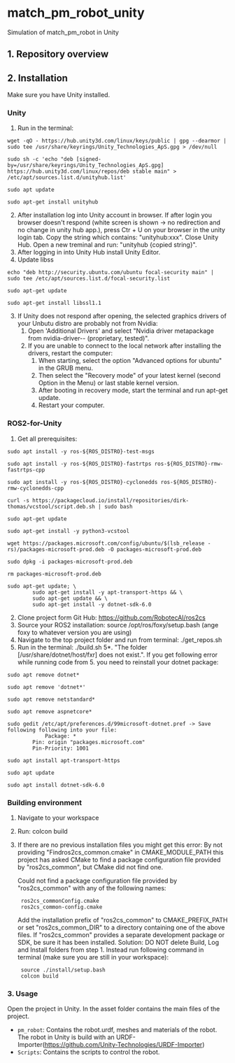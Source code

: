# match_pm_robot_unity
Simulation of match_pm_robot in Unity

## 1. Repository overview


## 2. Installation 
Make sure you have Unity installed.

### Unity
1. Run in the terminal: 

```
wget -qO - https://hub.unity3d.com/linux/keys/public | gpg --dearmor | sudo tee /usr/share/keyrings/Unity_Technologies_ApS.gpg > /dev/null
```
```
sudo sh -c 'echo "deb [signed-by=/usr/share/keyrings/Unity_Technologies_ApS.gpg] https://hub.unity3d.com/linux/repos/deb stable main" > /etc/apt/sources.list.d/unityhub.list'
```
```
sudo apt update
```
```
sudo apt-get install unityhub
```


2. After installation log into Unity account in browser. If after login you browser doesn't respond (white screen is shown -> no redirection and no change in unity hub app.), press Ctr + U on your browser in the unity login tab. Copy the string which contains: "unityhub:xxx". Close Unity Hub. Open a new treminal and run: "unityhub {copied string}".
3. After logging in into Unity Hub install Unity Editor. 
4. Update libss	

```
echo "deb http://security.ubuntu.com/ubuntu focal-security main" | sudo tee /etc/apt/sources.list.d/focal-security.list
```
```
sudo apt-get update
```
```
sudo apt-get install libssl1.1
```
     	

3. If Unity does not respond after opening, the selected graphics drivers of your Unbutu distro are probably not from Nvidia:
    1. Open 'Additional Drivers' and select "Nvidia driver metapackage from nvidia-driver-- (proprietary, tested)". 
    2. If you are unable to connect to the local network after installing the drivers, restart the computer: 
        1. When starting, select the option "Advanced options for ubuntu" in the GRUB menu. 
        2. Then select the "Recovery mode" of your latest kernel (second Option in the Menu) or last stable kernel version. 
        3. After booting in recovery mode, start the terminal and run apt-get update.
        4. Restart your computer.   

### ROS2-for-Unity
1. Get all prerequisites:
```
sudo apt install -y ros-${ROS_DISTRO}-test-msgs
```
```
sudo apt install -y ros-${ROS_DISTRO}-fastrtps ros-${ROS_DISTRO}-rmw-fastrtps-cpp
```
```
sudo apt install -y ros-${ROS_DISTRO}-cyclonedds ros-${ROS_DISTRO}-rmw-cyclonedds-cpp
```
```
curl -s https://packagecloud.io/install/repositories/dirk-thomas/vcstool/script.deb.sh | sudo bash
```
```
sudo apt-get update
```
```
sudo apt-get install -y python3-vcstool
```
```
wget https://packages.microsoft.com/config/ubuntu/$(lsb_release -rs)/packages-microsoft-prod.deb -O packages-microsoft-prod.deb
```
```
sudo dpkg -i packages-microsoft-prod.deb
```
```
rm packages-microsoft-prod.deb
```
```
sudo apt-get update; \
        sudo apt-get install -y apt-transport-https && \
        sudo apt-get update && \
        sudo apt-get install -y dotnet-sdk-6.0
```
2. Clone project form Git Hub: https://github.com/RobotecAI/ros2cs
3. Source your ROS2 installation: source /opt/ros/foxy/setup.bash (ange foxy to whatever version you are using)
4. Navigate to the top project folder and run from terminal: ./get_repos.sh 
5. Run in the terminal: ./build.sh
5*. "The folder [/usr/share/dotnet/host/fxr] does not exist.". If you get following error while running code from 5. you need to reinstall your dotnet package:
```
sudo apt remove dotnet*
```
```
sudo apt remove 'dotnet*'
```
```
sudo apt remove netstandard*
```
```
sudo apt remove aspnetcore*
```
```
sudo gedit /etc/apt/preferences.d/99microsoft-dotnet.pref -> Save following following into your file:
            Package: *
        Pin: origin "packages.microsoft.com"
        Pin-Priority: 1001
```
```
sudo apt install apt-transport-https
```
```
sudo apt update
```
```
sudo apt install dotnet-sdk-6.0
```


### Building environment
1. Navigate to your workspace 
2. Run: colcon build 
3. If there are no previous installation files you might get this error:
    By not providing "Findros2cs_common.cmake" in CMAKE_MODULE_PATH this
    project has asked CMake to find a package configuration file provided by
    "ros2cs_common", but CMake did not find one.

    Could not find a package configuration file provided by "ros2cs_common"
    with any of the following names:

        ros2cs_commonConfig.cmake
        ros2cs_common-config.cmake

    Add the installation prefix of "ros2cs_common" to CMAKE_PREFIX_PATH or set
    "ros2cs_common_DIR" to a directory containing one of the above files.  If
    "ros2cs_common" provides a separate development package or SDK, be sure it
    has been installed.
Solution: DO NOT delete Build, Log and Install folders from step 1. Instead run following command in terminal (make sure you are still in your workspace):

        source ./install/setup.bash
        colcon build

### 3. Usage
Open the project in Unity. 
In the asset folder contains the main files of the project.
* `pm_robot`: Contains the robot.urdf, meshes and materials of the robot. The robot in Unity is build with an URDF-Importer(https://github.com/Unity-Technologies/URDF-Importer)
* `Scripts`: Contains the scripts to control the robot.


